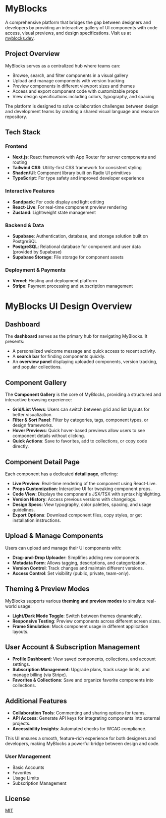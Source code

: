 # MyBlocks

A comprehensive platform that bridges the gap between designers and developers by providing an interactive gallery of UI components with code access, visual previews, and design specifications. Visit us at [myblocks.dev](https://myblocks.dev).

## Project Overview

MyBlocks serves as a centralized hub where teams can:

- Browse, search, and filter components in a visual gallery
- Upload and manage components with version tracking
- Preview components in different viewport sizes and themes
- Access and export component code with customizable props
- View design specifications including colors, typography, and spacing

The platform is designed to solve collaboration challenges between design and development teams by creating a shared visual language and resource repository.

## Tech Stack

### Frontend
- **Next.js**: React framework with App Router for server components and routing
- **Tailwind CSS**: Utility-first CSS framework for consistent styling
- **Shadcn/UI**: Component library built on Radix UI primitives
- **TypeScript**: For type safety and improved developer experience

### Interactive Features
- **Sandpack**: For code display and light editing
- **React-Live**: For real-time component preview rendering
- **Zustand**: Lightweight state management

### Backend & Data
- **Supabase**: Authentication, database, and storage solution built on PostgreSQL
- **PostgreSQL**: Relational database for component and user data (provided by Supabase)
- **Supabase Storage**: File storage for component assets

### Deployment & Payments
- **Vercel**: Hosting and deployment platform
- **Stripe**: Payment processing and subscription management

# MyBlocks UI Design Overview

## Dashboard
The **dashboard** serves as the primary hub for navigating MyBlocks. It presents:
- A personalized welcome message and quick access to recent activity.
- A **search bar** for finding components quickly.
- An **overview panel** displaying uploaded components, version tracking, and popular collections.

## Component Gallery
The **Component Gallery** is the core of MyBlocks, providing a structured and interactive browsing experience:
- **Grid/List Views**: Users can switch between grid and list layouts for better visualization.
- **Filter & Sort Panel**: Filter by categories, tags, component types, or design frameworks.
- **Hover Previews**: Quick hover-based previews allow users to see component details without clicking.
- **Quick Actions**: Save to favorites, add to collections, or copy code directly.

## Component Detail Page
Each component has a dedicated **detail page**, offering:
- **Live Preview**: Real-time rendering of the component using React-Live.
- **Props Customization**: Interactive UI for tweaking component props.
- **Code View**: Displays the component's JSX/TSX with syntax highlighting.
- **Version History**: Access previous versions with changelogs.
- **Design Specs**: View typography, color palettes, spacing, and usage guidelines.
- **Export Options**: Download component files, copy styles, or get installation instructions.

## Upload & Manage Components
Users can upload and manage their UI components with:
- **Drag-and-Drop Uploader**: Simplifies adding new components.
- **Metadata Form**: Allows tagging, descriptions, and categorization.
- **Version Control**: Track changes and maintain different versions.
- **Access Control**: Set visibility (public, private, team-only).

## Theming & Preview Modes
MyBlocks supports various **theming and preview modes** to simulate real-world usage:
- **Light/Dark Mode Toggle**: Switch between themes dynamically.
- **Responsive Testing**: Preview components across different screen sizes.
- **Frame Simulation**: Mock component usage in different application layouts.

## User Account & Subscription Management
- **Profile Dashboard**: View saved components, collections, and account settings.
- **Subscription Management**: Upgrade plans, track usage limits, and manage billing (via Stripe).
- **Favorites & Collections**: Save and organize favorite components into collections.

## Additional Features
- **Collaboration Tools**: Commenting and sharing options for teams.
- **API Access**: Generate API keys for integrating components into external projects.
- **Accessibility Insights**: Automated checks for WCAG compliance.

This UI ensures a smooth, feature-rich experience for both designers and developers, making MyBlocks a powerful bridge between design and code.

### User Management
- Basic Accounts
- Favorites
- Usage Limits
- Subscription Management

## License

[MIT](https://choosealicense.com/licenses/mit/)